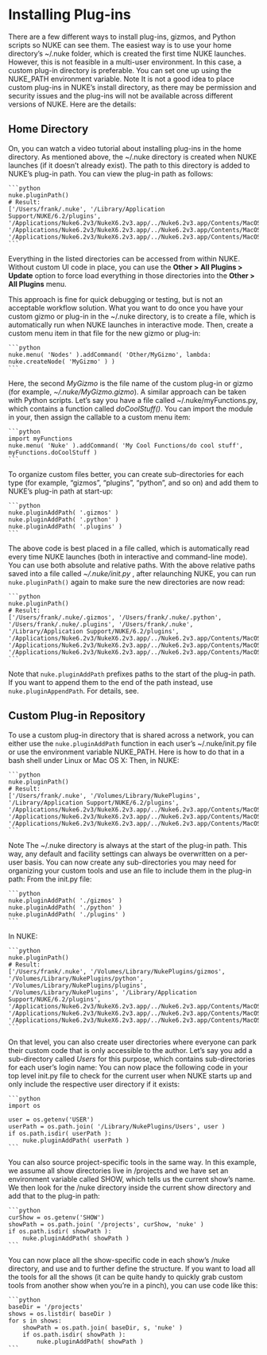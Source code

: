 # Installing Plug-ins
There are a few different ways to install plug-ins, gizmos, and Python scripts so NUKE can see them. The easiest way is to use your home directory’s ~/.nuke folder, which is created the first time NUKE launches. However, this is not feasible in a multi-user environment. In this case, a custom plug-in directory is preferable. You can set one up using the NUKE_PATH environment variable.
Note
It is not a good idea to place custom plug-ins in NUKE’s install directory, as there may be permission and security issues and the plug-ins will not be available across different versions of NUKE.
Here are the details:
## Home Directory
On, you can watch a video tutorial about installing plug-ins in the home directory.
As mentioned above, the ~/.nuke directory is created when NUKE launches (if it doesn’t already exist). The path to this directory is added to NUKE’s plug-in path. You can view the plug-in path as follows:


    ```python
    nuke.pluginPath()
    # Result:
    ['/Users/frank/.nuke', '/Library/Application Support/NUKE/6.2/plugins', '/Applications/Nuke6.2v3/NukeX6.2v3.app/../Nuke6.2v3.app/Contents/MacOS/plugins/user', '/Applications/Nuke6.2v3/NukeX6.2v3.app/../Nuke6.2v3.app/Contents/MacOS/plugins/icons', '/Applications/Nuke6.2v3/NukeX6.2v3.app/../Nuke6.2v3.app/Contents/MacOS/plugins']
    ```
Everything in the listed directories can be accessed from within NUKE. Without custom UI code in place, you can use the **Other > All Plugins > Update** option to force load everything in those directories into the **Other > All Plugins** menu.

This approach is fine for quick debugging or testing, but is not an acceptable workflow solution. What you want to do once you have your custom gizmo or plug-in in the ~/.nuke directory, is to create a file, which is automatically run when NUKE launches in interactive mode. Then, create a custom menu item in that file for the new gizmo or plug-in:


    ```python
    nuke.menu( 'Nodes' ).addCommand( 'Other/MyGizmo', lambda: nuke.createNode( 'MyGizmo' ) )
    ```
Here, the second _MyGizmo_ is the file name of the custom plug-in or gizmo (for example, _~/.nuke/MyGizmo.gizmo_).
A similar approach can be taken with Python scripts. Let’s say you have a file called ~/.nuke/myFunctions.py, which contains a function called _doCoolStuff()_. You can import the module in your, then assign the callable to a custom menu item:


    ```python
    import myFunctions
    nuke.menu( 'Nuke' ).addCommand( 'My Cool Functions/do cool stuff', myFunctions.doCoolStuff )
    ```
To organize custom files better, you can create sub-directories for each type (for example, “gizmos”, “plugins”, “python”, and so on) and add them to NUKE’s plug-in path at start-up:


    ```python
    nuke.pluginAddPath( '.gizmos' )
    nuke.pluginAddPath( '.python' )
    nuke.pluginAddPath( '.plugins' )
    ```
The above code is best placed in a file called, which is automatically read every time NUKE launches (both in interactive and command-line mode). You can use both absolute and relative paths. With the above relative paths saved into a file called _~/.nuke/init.py_ , after relaunching NUKE, you can run `nuke.pluginPath()` again to make sure the new directories are now read:


    ```python
    nuke.pluginPath()
    # Result:
    ['/Users/frank/.nuke/.gizmos', '/Users/frank/.nuke/.python', '/Users/frank/.nuke/.plugins', '/Users/frank/.nuke', '/Library/Application Support/NUKE/6.2/plugins', '/Applications/Nuke6.2v3/NukeX6.2v3.app/../Nuke6.2v3.app/Contents/MacOS/plugins/user', '/Applications/Nuke6.2v3/NukeX6.2v3.app/../Nuke6.2v3.app/Contents/MacOS/plugins/icons', '/Applications/Nuke6.2v3/NukeX6.2v3.app/../Nuke6.2v3.app/Contents/MacOS/plugins']
    ```
Note that `nuke.pluginAddPath` prefixes paths to the start of the plug-in path. If you want to append them to the end of the path instead, use `nuke.pluginAppendPath`. For details, see.
## Custom Plug-in Repository
To use a custom plug-in directory that is shared across a network, you can either use the `nuke.pluginAddPath` function in each user’s ~/.nuke/init.py file or use the environment variable NUKE_PATH.
Here is how to do that in a bash shell under Linux or Mac OS X:
Then, in NUKE:


    ```python
    nuke.pluginPath()
    # Result:
    ['/Users/frank/.nuke', '/Volumes/Library/NukePlugins', '/Library/Application Support/NUKE/6.2/plugins', '/Applications/Nuke6.2v3/NukeX6.2v3.app/../Nuke6.2v3.app/Contents/MacOS/plugins/user', '/Applications/Nuke6.2v3/NukeX6.2v3.app/../Nuke6.2v3.app/Contents/MacOS/plugins/icons', '/Applications/Nuke6.2v3/NukeX6.2v3.app/../Nuke6.2v3.app/Contents/MacOS/plugins']
    ```
Note
The ~/.nuke directory is always at the start of the plug-in path. This way, any default and facility settings can always be overwritten on a per-user basis.
You can now create any sub-directories you may need for organizing your custom tools and use an file to include them in the plug-in path:
From the init.py file:


    ```python
    nuke.pluginAddPath( './gizmos' )
    nuke.pluginAddPath( './python' )
    nuke.pluginAddPath( './plugins' )
    ```
In NUKE:


    ```python
    nuke.pluginPath()
    # Result:
    ['/Users/frank/.nuke', '/Volumes/Library/NukePlugins/gizmos', '/Volumes/Library/NukePlugins/python', '/Volumes/Library/NukePlugins/plugins', '/Volumes/Library/NukePlugins', '/Library/Application Support/NUKE/6.2/plugins', '/Applications/Nuke6.2v3/NukeX6.2v3.app/../Nuke6.2v3.app/Contents/MacOS/plugins/user', '/Applications/Nuke6.2v3/NukeX6.2v3.app/../Nuke6.2v3.app/Contents/MacOS/plugins/icons', '/Applications/Nuke6.2v3/NukeX6.2v3.app/../Nuke6.2v3.app/Contents/MacOS/plugins']
    ```
On that level, you can also create user directories where everyone can park their custom code that is only accessible to the author. Let’s say you add a sub-directory called _Users_ for this purpose, which contains sub-directories for each user’s login name:
You can now place the following code in your top level init.py file to check for the current user when NUKE starts up and only include the respective user directory if it exists:


    ```python
    import os

    user = os.getenv('USER')
    userPath = os.path.join( '/Library/NukePlugins/Users', user )
    if os.path.isdir( userPath ):
        nuke.pluginAddPath( userPath )
    ```
You can also source project-specific tools in the same way. In this example, we assume all show directories live in /projects and we have set an environment variable called SHOW, which tells us the current show’s name. We then look for the /nuke directory inside the current show directory and add that to the plug-in path:


    ```python
    curShow = os.getenv('SHOW')
    showPath = os.path.join( '/projects', curShow, 'nuke' )
    if os.path.isdir( showPath ):
        nuke.pluginAddPath( showPath )
    ```
You can now place all the show-specific code in each show’s /nuke directory, and use and to further define the structure.
If you want to load all the tools for all the shows (it can be quite handy to quickly grab custom tools from another show when you’re in a pinch), you can use code like this:


    ```python
    baseDir = '/projects'
    shows = os.listdir( baseDir )
    for s in shows:
        showPath = os.path.join( baseDir, s, 'nuke' )
        if os.path.isdir( showPath ):
            nuke.pluginAddPath( showPath )
    ```